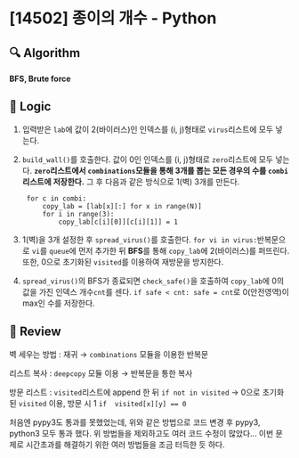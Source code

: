 # [14502] 종이의 개수 - Python

## :mag: Algorithm

**BFS, Brute force**

## :round_pushpin: Logic

1. 입력받은 ```lab```에 값이 2(바이러스)인 인덱스를 (i, j)형태로 ```virus```리스트에 모두 넣는다.


2. ```build_wall()```를 호출한다. 값이 0인 인덱스를 (i, j)형태로 ```zero```리스트에 모두 넣는다.
**```zero```리스트에서 ```combinations```모듈을 통해 3개를 뽑는 모든 경우의 수를 ```combi```리스트에 저장한다.**
   그 후 다음과 같은 방식으로 1(벽) 3개를 만든다.
   ```angular2html
    for c in combi:
        copy_lab = [lab[x][:] for x in range(N)]
        for i in range(3):
            copy_lab[c[i][0]][c[i][1]] = 1
   ```


3. 1(벽)을 3개 설정한 후 ```spread_virus()```를 호출한다. ```for vi in virus:```반복문으로 
   ```vi```를 ```queue```에 먼저 추가한 뒤 **BFS**를 통해 ```copy_lab```에 2(바이러스)를 퍼뜨린다.
또한, 0으로 초기화된 ```visited```를 이용하여 재방문을 방지한다.
   

4. ```spread_virus()```의 BFS가 종료되면 ```check_safe()```을 호출하여 ```copy_lab```에 0의 값을 
가진 인덱스 개수```cnt```를 센다. ```if safe < cnt: safe = cnt```로 0(안전영역)이 max인 수를 저장한다.

## :memo: Review

벽 세우는 방법 : 재귀 → ```combinations``` 모듈을 이용한 반복문

리스트 복사 : ```deepcopy``` 모듈 이용 → 반복문을 통한 복사

방문 리스트 : ```visited```리스트에 append 한 뒤 ```if not in visited``` → 0으로 초기화 된 ```visited``` 이용, 방문 시 1 ```if  visited[x][y] == 0```

처음엔 pypy3도 통과를 못했었는데, 위와 같은 방법으로 코드 변경 후 pypy3, python3 모두 통과 했다.
위 방법들을 제외하고도 여러 코드 수정이 많았다... 이번 문제로 시간초과를 해결하기 위한 여러 방법들을 조금 터득한 듯 하다.


